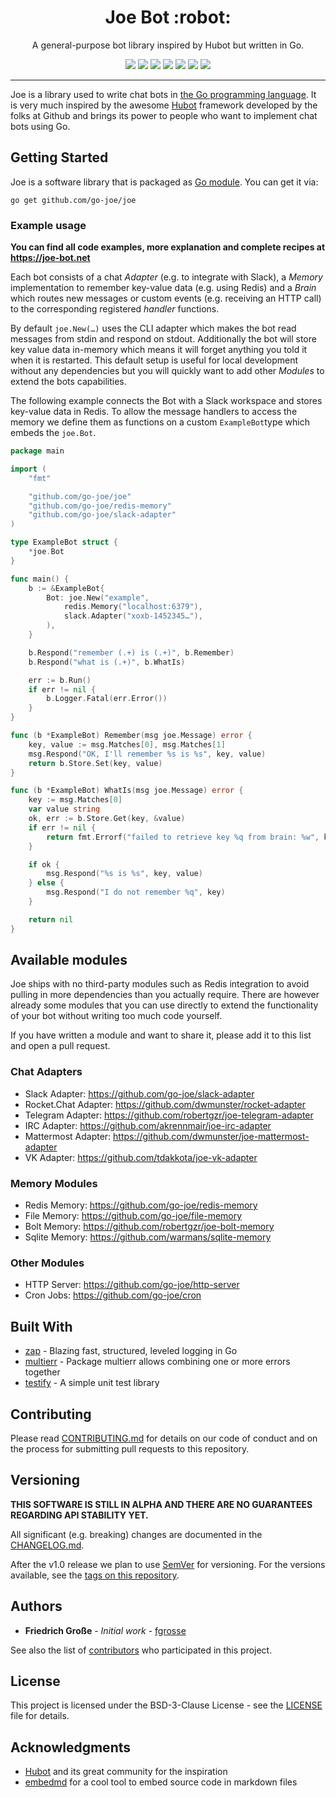 <h1 align="center">Joe Bot :robot:</h1>
<p align="center">A general-purpose bot library inspired by Hubot but written in Go.</p>
<p align="center">
    <a href="https://joe-bot.net"><img src="https://img.shields.io/badge/website-joe--bot.net-brightgreen"></a>
    <a href="https://github.com/go-joe/joe/releases"><img src="https://img.shields.io/github/tag/go-joe/joe.svg?label=version&color=brightgreen"></a>
    <a href="https://circleci.com/gh/go-joe/joe/tree/master"><img src="https://circleci.com/gh/go-joe/joe/tree/master.svg?style=shield"></a>
    <a href="https://goreportcard.com/report/github.com/go-joe/joe"><img src="https://goreportcard.com/badge/github.com/go-joe/joe"></a>
    <a href="https://codecov.io/gh/go-joe/joe"><img src="https://codecov.io/gh/go-joe/joe/branch/master/graph/badge.svg"/></a>
    <a href="https://godoc.org/github.com/go-joe/joe"><img src="https://img.shields.io/badge/godoc-reference-blue.svg?color=blue"></a>
    <a href="https://github.com/go-joe/joe/blob/master/LICENSE"><img src="https://img.shields.io/badge/license-BSD--3--Clause-blue.svg"></a>
</p>

---

Joe is a library used to write chat bots in [the Go programming language][go].
It is very much inspired by the awesome [Hubot][hubot] framework developed by the
folks at Github and brings its power to people who want to implement chat bots using Go.

## Getting Started

Joe is a software library that is packaged as [Go module][go-modules]. You can get it via:

```
go get github.com/go-joe/joe
```

### Example usage

**You can find all code examples, more explanation and complete recipes at https://joe-bot.net**

Each bot consists of a chat _Adapter_ (e.g. to integrate with Slack), a _Memory_
implementation to remember key-value data (e.g. using Redis) and a _Brain_ which
routes new messages or custom events (e.g. receiving an HTTP call) to the
corresponding registered _handler_ functions.

By default `joe.New(…)` uses the CLI adapter which makes the bot read messages
from stdin and respond on stdout. Additionally the bot will store key value
data in-memory which means it will forget anything you told it when it is restarted.
This default setup is useful for local development without any dependencies but
you will quickly want to add other _Modules_ to extend the bots capabilities.

The following example connects the Bot with a Slack workspace and stores
key-value data in Redis. To allow the message handlers to access the memory we
define them as functions on a custom `ExampleBot`type which embeds the `joe.Bot`.

[embedmd]:# (_examples/02_useful/main.go)
```go
package main

import (
	"fmt"

	"github.com/go-joe/joe"
	"github.com/go-joe/redis-memory"
	"github.com/go-joe/slack-adapter"
)

type ExampleBot struct {
	*joe.Bot
}

func main() {
	b := &ExampleBot{
		Bot: joe.New("example",
			redis.Memory("localhost:6379"),
			slack.Adapter("xoxb-1452345…"),
		),
	}

	b.Respond("remember (.+) is (.+)", b.Remember)
	b.Respond("what is (.+)", b.WhatIs)

	err := b.Run()
	if err != nil {
		b.Logger.Fatal(err.Error())
	}
}

func (b *ExampleBot) Remember(msg joe.Message) error {
	key, value := msg.Matches[0], msg.Matches[1]
	msg.Respond("OK, I'll remember %s is %s", key, value)
	return b.Store.Set(key, value)
}

func (b *ExampleBot) WhatIs(msg joe.Message) error {
	key := msg.Matches[0]
	var value string
	ok, err := b.Store.Get(key, &value)
	if err != nil {
		return fmt.Errorf("failed to retrieve key %q from brain: %w", key, err)
	}

	if ok {
		msg.Respond("%s is %s", key, value)
	} else {
		msg.Respond("I do not remember %q", key)
	}

	return nil
}
```

## Available modules

Joe ships with no third-party modules such as Redis integration to avoid pulling
in more dependencies than you actually require. There are however already some
modules that you can use directly to extend the functionality of your bot without
writing too much code yourself.

If you have written a module and want to share it, please add it to this list and
open a pull request.

### Chat Adapters

- Slack Adapter: https://github.com/go-joe/slack-adapter
- Rocket.Chat Adapter: https://github.com/dwmunster/rocket-adapter
- Telegram Adapter: https://github.com/robertgzr/joe-telegram-adapter
- IRC Adapter: https://github.com/akrennmair/joe-irc-adapter
- Mattermost Adapter: https://github.com/dwmunster/joe-mattermost-adapter
- VK Adapter: https://github.com/tdakkota/joe-vk-adapter

### Memory Modules

- Redis Memory: https://github.com/go-joe/redis-memory
- File Memory: https://github.com/go-joe/file-memory
- Bolt Memory: https://github.com/robertgzr/joe-bolt-memory
- Sqlite Memory: https://github.com/warmans/sqlite-memory

### Other Modules

- HTTP Server: https://github.com/go-joe/http-server
- Cron Jobs: https://github.com/go-joe/cron

## Built With

* [zap](https://github.com/uber-go/zap) - Blazing fast, structured, leveled logging in Go
* [multierr](go.uber.org/multierr) - Package multierr allows combining one or more errors together 
* [testify](https://github.com/stretchr/testify) - A simple unit test library

## Contributing

Please read [CONTRIBUTING.md](CONTRIBUTING.md) for details on our code of
conduct and on the process for submitting pull requests to this repository.

## Versioning

**THIS SOFTWARE IS STILL IN ALPHA AND THERE ARE NO GUARANTEES REGARDING API STABILITY YET.**

All significant (e.g. breaking) changes are documented in the [CHANGELOG.md](CHANGELOG.md).

After the v1.0 release we plan to use [SemVer](http://semver.org/) for versioning.
For the versions available, see the [tags on this repository][tags]. 

## Authors

- **Friedrich Große** - *Initial work* - [fgrosse](https://github.com/fgrosse)

See also the list of [contributors][contributors] who participated in this project.

## License

This project is licensed under the BSD-3-Clause License - see the [LICENSE](LICENSE) file for details.

## Acknowledgments

- [Hubot][hubot] and its great community for the inspiration
- [embedmd][campoy-embedmd] for a cool tool to embed source code in markdown files

[go]: https://golang.org
[hubot]: https://hubot.github.com/
[go-modules]: https://github.com/golang/go/wiki/Modules
[joe-http]: https://github.com/go-joe/http-server
[tags]: https://github.com/go-joe/joe/tags
[contributors]: https://github.com/go-joe/joe/contributors
[campoy-embedmd]: https://github.com/campoy/embedmd
